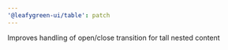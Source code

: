 ```yaml
---
'@leafygreen-ui/table': patch
---
```


Improves handling of open/close transition for tall nested content
